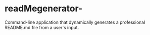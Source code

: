 # readMegenerator-
Command-line application that dynamically generates a professional README.md file from a user's input.
